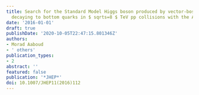 ```yaml
---
title: Search for the Standard Model Higgs boson produced by vector-boson fusion and
  decaying to bottom quarks in $ sqrts=8 $ TeV pp collisions with the ATLAS detector
date: '2016-01-01'
draft: true
publishDate: '2020-10-05T22:47:15.801346Z'
authors:
- Morad Aaboud
- ' others'
publication_types:
- 2
abstract: ''
featured: false
publication: '*JHEP*'
doi: 10.1007/JHEP11(2016)112
---
```


